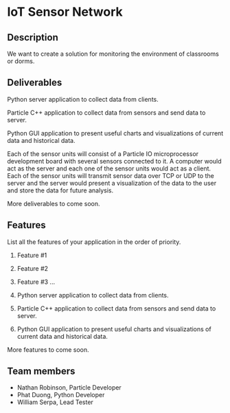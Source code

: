 # IoT Sensor Network

## Description

We want to create a solution for monitoring the environment of classrooms or dorms.

## Deliverables

Python server application to collect data from clients.

Particle C++ application to collect data from sensors and send data to server.

Python GUI application to present useful charts and visualizations of current data and historical data.


Each of the sensor units will consist of a Particle IO microprocessor development board with several sensors connected to it. A computer would act as the server and each one of the sensor units would act as a client. Each of the sensor units will transmit sensor data over TCP or UDP to the server and the server would present a visualization of the data to the user and store the data for future analysis.

More deliverables to come soon.



## Features 
List all the features of your application in the order of priority.
1. Feature #1
2. Feature #2
3. Feature #3 
...

1. Python server application to collect data from clients.
2. Particle C++ application to collect data from sensors and send data to server.
3. Python GUI application to present useful charts and visualizations of current data and historical data.

More features to come soon.


## Team members

* Nathan Robinson, Particle Developer
* Phat Duong, Python Developer
* William Serpa, Lead Tester

